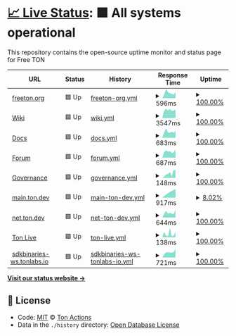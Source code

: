 # [📈 Live Status](https://ton-actions.github.io/freeton-status): <!--live status--> **🟩 All systems operational**

This repository contains the open-source uptime monitor and status page for Free TON

<!--start: status pages-->
<!-- This summary is generated by Upptime (https://github.com/upptime/upptime) -->
<!-- Do not edit this manually, your changes will be overwritten -->
<!-- prettier-ignore -->
| URL | Status | History | Response Time | Uptime |
| --- | ------ | ------- | ------------- | ------ |
| <img alt="" src="https://favicons.githubusercontent.com/freeton.org" height="13"> [freeton.org](https://freeton.org) | 🟩 Up | [freeton-org.yml](https://github.com/ton-actions/everscale-status/commits/HEAD/history/freeton-org.yml) | <details><summary><img alt="Response time graph" src="./graphs/freeton-org/response-time-week.png" height="20"> 596ms</summary><br><a href="https://ton-actions.github.io/everscale-status/history/freeton-org"><img alt="Response time 482" src="https://img.shields.io/endpoint?url=https%3A%2F%2Fraw.githubusercontent.com%2Fton-actions%2Feverscale-status%2FHEAD%2Fapi%2Ffreeton-org%2Fresponse-time.json"></a><br><a href="https://ton-actions.github.io/everscale-status/history/freeton-org"><img alt="24-hour response time 699" src="https://img.shields.io/endpoint?url=https%3A%2F%2Fraw.githubusercontent.com%2Fton-actions%2Feverscale-status%2FHEAD%2Fapi%2Ffreeton-org%2Fresponse-time-day.json"></a><br><a href="https://ton-actions.github.io/everscale-status/history/freeton-org"><img alt="7-day response time 596" src="https://img.shields.io/endpoint?url=https%3A%2F%2Fraw.githubusercontent.com%2Fton-actions%2Feverscale-status%2FHEAD%2Fapi%2Ffreeton-org%2Fresponse-time-week.json"></a><br><a href="https://ton-actions.github.io/everscale-status/history/freeton-org"><img alt="30-day response time 628" src="https://img.shields.io/endpoint?url=https%3A%2F%2Fraw.githubusercontent.com%2Fton-actions%2Feverscale-status%2FHEAD%2Fapi%2Ffreeton-org%2Fresponse-time-month.json"></a><br><a href="https://ton-actions.github.io/everscale-status/history/freeton-org"><img alt="1-year response time 456" src="https://img.shields.io/endpoint?url=https%3A%2F%2Fraw.githubusercontent.com%2Fton-actions%2Feverscale-status%2FHEAD%2Fapi%2Ffreeton-org%2Fresponse-time-year.json"></a></details> | <details><summary><a href="https://ton-actions.github.io/everscale-status/history/freeton-org">100.00%</a></summary><a href="https://ton-actions.github.io/everscale-status/history/freeton-org"><img alt="All-time uptime 81.65%" src="https://img.shields.io/endpoint?url=https%3A%2F%2Fraw.githubusercontent.com%2Fton-actions%2Feverscale-status%2FHEAD%2Fapi%2Ffreeton-org%2Fuptime.json"></a><br><a href="https://ton-actions.github.io/everscale-status/history/freeton-org"><img alt="24-hour uptime 100.00%" src="https://img.shields.io/endpoint?url=https%3A%2F%2Fraw.githubusercontent.com%2Fton-actions%2Feverscale-status%2FHEAD%2Fapi%2Ffreeton-org%2Fuptime-day.json"></a><br><a href="https://ton-actions.github.io/everscale-status/history/freeton-org"><img alt="7-day uptime 100.00%" src="https://img.shields.io/endpoint?url=https%3A%2F%2Fraw.githubusercontent.com%2Fton-actions%2Feverscale-status%2FHEAD%2Fapi%2Ffreeton-org%2Fuptime-week.json"></a><br><a href="https://ton-actions.github.io/everscale-status/history/freeton-org"><img alt="30-day uptime 99.27%" src="https://img.shields.io/endpoint?url=https%3A%2F%2Fraw.githubusercontent.com%2Fton-actions%2Feverscale-status%2FHEAD%2Fapi%2Ffreeton-org%2Fuptime-month.json"></a><br><a href="https://ton-actions.github.io/everscale-status/history/freeton-org"><img alt="1-year uptime 81.04%" src="https://img.shields.io/endpoint?url=https%3A%2F%2Fraw.githubusercontent.com%2Fton-actions%2Feverscale-status%2FHEAD%2Fapi%2Ffreeton-org%2Fuptime-year.json"></a></details>
| <img alt="" src="https://favicons.githubusercontent.com/freeton.wiki" height="13"> [Wiki](https://freeton.wiki) | 🟩 Up | [wiki.yml](https://github.com/ton-actions/everscale-status/commits/HEAD/history/wiki.yml) | <details><summary><img alt="Response time graph" src="./graphs/wiki/response-time-week.png" height="20"> 3547ms</summary><br><a href="https://ton-actions.github.io/everscale-status/history/wiki"><img alt="Response time 4078" src="https://img.shields.io/endpoint?url=https%3A%2F%2Fraw.githubusercontent.com%2Fton-actions%2Feverscale-status%2FHEAD%2Fapi%2Fwiki%2Fresponse-time.json"></a><br><a href="https://ton-actions.github.io/everscale-status/history/wiki"><img alt="24-hour response time 3746" src="https://img.shields.io/endpoint?url=https%3A%2F%2Fraw.githubusercontent.com%2Fton-actions%2Feverscale-status%2FHEAD%2Fapi%2Fwiki%2Fresponse-time-day.json"></a><br><a href="https://ton-actions.github.io/everscale-status/history/wiki"><img alt="7-day response time 3547" src="https://img.shields.io/endpoint?url=https%3A%2F%2Fraw.githubusercontent.com%2Fton-actions%2Feverscale-status%2FHEAD%2Fapi%2Fwiki%2Fresponse-time-week.json"></a><br><a href="https://ton-actions.github.io/everscale-status/history/wiki"><img alt="30-day response time 3625" src="https://img.shields.io/endpoint?url=https%3A%2F%2Fraw.githubusercontent.com%2Fton-actions%2Feverscale-status%2FHEAD%2Fapi%2Fwiki%2Fresponse-time-month.json"></a><br><a href="https://ton-actions.github.io/everscale-status/history/wiki"><img alt="1-year response time 4119" src="https://img.shields.io/endpoint?url=https%3A%2F%2Fraw.githubusercontent.com%2Fton-actions%2Feverscale-status%2FHEAD%2Fapi%2Fwiki%2Fresponse-time-year.json"></a></details> | <details><summary><a href="https://ton-actions.github.io/everscale-status/history/wiki">100.00%</a></summary><a href="https://ton-actions.github.io/everscale-status/history/wiki"><img alt="All-time uptime 99.79%" src="https://img.shields.io/endpoint?url=https%3A%2F%2Fraw.githubusercontent.com%2Fton-actions%2Feverscale-status%2FHEAD%2Fapi%2Fwiki%2Fuptime.json"></a><br><a href="https://ton-actions.github.io/everscale-status/history/wiki"><img alt="24-hour uptime 100.00%" src="https://img.shields.io/endpoint?url=https%3A%2F%2Fraw.githubusercontent.com%2Fton-actions%2Feverscale-status%2FHEAD%2Fapi%2Fwiki%2Fuptime-day.json"></a><br><a href="https://ton-actions.github.io/everscale-status/history/wiki"><img alt="7-day uptime 100.00%" src="https://img.shields.io/endpoint?url=https%3A%2F%2Fraw.githubusercontent.com%2Fton-actions%2Feverscale-status%2FHEAD%2Fapi%2Fwiki%2Fuptime-week.json"></a><br><a href="https://ton-actions.github.io/everscale-status/history/wiki"><img alt="30-day uptime 99.67%" src="https://img.shields.io/endpoint?url=https%3A%2F%2Fraw.githubusercontent.com%2Fton-actions%2Feverscale-status%2FHEAD%2Fapi%2Fwiki%2Fuptime-month.json"></a><br><a href="https://ton-actions.github.io/everscale-status/history/wiki"><img alt="1-year uptime 99.79%" src="https://img.shields.io/endpoint?url=https%3A%2F%2Fraw.githubusercontent.com%2Fton-actions%2Feverscale-status%2FHEAD%2Fapi%2Fwiki%2Fuptime-year.json"></a></details>
| <img alt="" src="https://favicons.githubusercontent.com/docs.ton.dev" height="13"> [Docs](http://docs.ton.dev) | 🟩 Up | [docs.yml](https://github.com/ton-actions/everscale-status/commits/HEAD/history/docs.yml) | <details><summary><img alt="Response time graph" src="./graphs/docs/response-time-week.png" height="20"> 683ms</summary><br><a href="https://ton-actions.github.io/everscale-status/history/docs"><img alt="Response time 755" src="https://img.shields.io/endpoint?url=https%3A%2F%2Fraw.githubusercontent.com%2Fton-actions%2Feverscale-status%2FHEAD%2Fapi%2Fdocs%2Fresponse-time.json"></a><br><a href="https://ton-actions.github.io/everscale-status/history/docs"><img alt="24-hour response time 773" src="https://img.shields.io/endpoint?url=https%3A%2F%2Fraw.githubusercontent.com%2Fton-actions%2Feverscale-status%2FHEAD%2Fapi%2Fdocs%2Fresponse-time-day.json"></a><br><a href="https://ton-actions.github.io/everscale-status/history/docs"><img alt="7-day response time 683" src="https://img.shields.io/endpoint?url=https%3A%2F%2Fraw.githubusercontent.com%2Fton-actions%2Feverscale-status%2FHEAD%2Fapi%2Fdocs%2Fresponse-time-week.json"></a><br><a href="https://ton-actions.github.io/everscale-status/history/docs"><img alt="30-day response time 685" src="https://img.shields.io/endpoint?url=https%3A%2F%2Fraw.githubusercontent.com%2Fton-actions%2Feverscale-status%2FHEAD%2Fapi%2Fdocs%2Fresponse-time-month.json"></a><br><a href="https://ton-actions.github.io/everscale-status/history/docs"><img alt="1-year response time 746" src="https://img.shields.io/endpoint?url=https%3A%2F%2Fraw.githubusercontent.com%2Fton-actions%2Feverscale-status%2FHEAD%2Fapi%2Fdocs%2Fresponse-time-year.json"></a></details> | <details><summary><a href="https://ton-actions.github.io/everscale-status/history/docs">100.00%</a></summary><a href="https://ton-actions.github.io/everscale-status/history/docs"><img alt="All-time uptime 99.96%" src="https://img.shields.io/endpoint?url=https%3A%2F%2Fraw.githubusercontent.com%2Fton-actions%2Feverscale-status%2FHEAD%2Fapi%2Fdocs%2Fuptime.json"></a><br><a href="https://ton-actions.github.io/everscale-status/history/docs"><img alt="24-hour uptime 100.00%" src="https://img.shields.io/endpoint?url=https%3A%2F%2Fraw.githubusercontent.com%2Fton-actions%2Feverscale-status%2FHEAD%2Fapi%2Fdocs%2Fuptime-day.json"></a><br><a href="https://ton-actions.github.io/everscale-status/history/docs"><img alt="7-day uptime 100.00%" src="https://img.shields.io/endpoint?url=https%3A%2F%2Fraw.githubusercontent.com%2Fton-actions%2Feverscale-status%2FHEAD%2Fapi%2Fdocs%2Fuptime-week.json"></a><br><a href="https://ton-actions.github.io/everscale-status/history/docs"><img alt="30-day uptime 100.00%" src="https://img.shields.io/endpoint?url=https%3A%2F%2Fraw.githubusercontent.com%2Fton-actions%2Feverscale-status%2FHEAD%2Fapi%2Fdocs%2Fuptime-month.json"></a><br><a href="https://ton-actions.github.io/everscale-status/history/docs"><img alt="1-year uptime 99.99%" src="https://img.shields.io/endpoint?url=https%3A%2F%2Fraw.githubusercontent.com%2Fton-actions%2Feverscale-status%2FHEAD%2Fapi%2Fdocs%2Fuptime-year.json"></a></details>
| <img alt="" src="https://favicons.githubusercontent.com/forum.freeton.org" height="13"> [Forum](https://forum.freeton.org) | 🟩 Up | [forum.yml](https://github.com/ton-actions/everscale-status/commits/HEAD/history/forum.yml) | <details><summary><img alt="Response time graph" src="./graphs/forum/response-time-week.png" height="20"> 687ms</summary><br><a href="https://ton-actions.github.io/everscale-status/history/forum"><img alt="Response time 701" src="https://img.shields.io/endpoint?url=https%3A%2F%2Fraw.githubusercontent.com%2Fton-actions%2Feverscale-status%2FHEAD%2Fapi%2Fforum%2Fresponse-time.json"></a><br><a href="https://ton-actions.github.io/everscale-status/history/forum"><img alt="24-hour response time 917" src="https://img.shields.io/endpoint?url=https%3A%2F%2Fraw.githubusercontent.com%2Fton-actions%2Feverscale-status%2FHEAD%2Fapi%2Fforum%2Fresponse-time-day.json"></a><br><a href="https://ton-actions.github.io/everscale-status/history/forum"><img alt="7-day response time 687" src="https://img.shields.io/endpoint?url=https%3A%2F%2Fraw.githubusercontent.com%2Fton-actions%2Feverscale-status%2FHEAD%2Fapi%2Fforum%2Fresponse-time-week.json"></a><br><a href="https://ton-actions.github.io/everscale-status/history/forum"><img alt="30-day response time 738" src="https://img.shields.io/endpoint?url=https%3A%2F%2Fraw.githubusercontent.com%2Fton-actions%2Feverscale-status%2FHEAD%2Fapi%2Fforum%2Fresponse-time-month.json"></a><br><a href="https://ton-actions.github.io/everscale-status/history/forum"><img alt="1-year response time 709" src="https://img.shields.io/endpoint?url=https%3A%2F%2Fraw.githubusercontent.com%2Fton-actions%2Feverscale-status%2FHEAD%2Fapi%2Fforum%2Fresponse-time-year.json"></a></details> | <details><summary><a href="https://ton-actions.github.io/everscale-status/history/forum">100.00%</a></summary><a href="https://ton-actions.github.io/everscale-status/history/forum"><img alt="All-time uptime 99.97%" src="https://img.shields.io/endpoint?url=https%3A%2F%2Fraw.githubusercontent.com%2Fton-actions%2Feverscale-status%2FHEAD%2Fapi%2Fforum%2Fuptime.json"></a><br><a href="https://ton-actions.github.io/everscale-status/history/forum"><img alt="24-hour uptime 100.00%" src="https://img.shields.io/endpoint?url=https%3A%2F%2Fraw.githubusercontent.com%2Fton-actions%2Feverscale-status%2FHEAD%2Fapi%2Fforum%2Fuptime-day.json"></a><br><a href="https://ton-actions.github.io/everscale-status/history/forum"><img alt="7-day uptime 100.00%" src="https://img.shields.io/endpoint?url=https%3A%2F%2Fraw.githubusercontent.com%2Fton-actions%2Feverscale-status%2FHEAD%2Fapi%2Fforum%2Fuptime-week.json"></a><br><a href="https://ton-actions.github.io/everscale-status/history/forum"><img alt="30-day uptime 100.00%" src="https://img.shields.io/endpoint?url=https%3A%2F%2Fraw.githubusercontent.com%2Fton-actions%2Feverscale-status%2FHEAD%2Fapi%2Fforum%2Fuptime-month.json"></a><br><a href="https://ton-actions.github.io/everscale-status/history/forum"><img alt="1-year uptime 99.97%" src="https://img.shields.io/endpoint?url=https%3A%2F%2Fraw.githubusercontent.com%2Fton-actions%2Feverscale-status%2FHEAD%2Fapi%2Fforum%2Fuptime-year.json"></a></details>
| <img alt="" src="https://favicons.githubusercontent.com/gov.freeton.org" height="13"> [Governance](https://gov.freeton.org) | 🟩 Up | [governance.yml](https://github.com/ton-actions/everscale-status/commits/HEAD/history/governance.yml) | <details><summary><img alt="Response time graph" src="./graphs/governance/response-time-week.png" height="20"> 148ms</summary><br><a href="https://ton-actions.github.io/everscale-status/history/governance"><img alt="Response time 274" src="https://img.shields.io/endpoint?url=https%3A%2F%2Fraw.githubusercontent.com%2Fton-actions%2Feverscale-status%2FHEAD%2Fapi%2Fgovernance%2Fresponse-time.json"></a><br><a href="https://ton-actions.github.io/everscale-status/history/governance"><img alt="24-hour response time 258" src="https://img.shields.io/endpoint?url=https%3A%2F%2Fraw.githubusercontent.com%2Fton-actions%2Feverscale-status%2FHEAD%2Fapi%2Fgovernance%2Fresponse-time-day.json"></a><br><a href="https://ton-actions.github.io/everscale-status/history/governance"><img alt="7-day response time 148" src="https://img.shields.io/endpoint?url=https%3A%2F%2Fraw.githubusercontent.com%2Fton-actions%2Feverscale-status%2FHEAD%2Fapi%2Fgovernance%2Fresponse-time-week.json"></a><br><a href="https://ton-actions.github.io/everscale-status/history/governance"><img alt="30-day response time 171" src="https://img.shields.io/endpoint?url=https%3A%2F%2Fraw.githubusercontent.com%2Fton-actions%2Feverscale-status%2FHEAD%2Fapi%2Fgovernance%2Fresponse-time-month.json"></a><br><a href="https://ton-actions.github.io/everscale-status/history/governance"><img alt="1-year response time 267" src="https://img.shields.io/endpoint?url=https%3A%2F%2Fraw.githubusercontent.com%2Fton-actions%2Feverscale-status%2FHEAD%2Fapi%2Fgovernance%2Fresponse-time-year.json"></a></details> | <details><summary><a href="https://ton-actions.github.io/everscale-status/history/governance">100.00%</a></summary><a href="https://ton-actions.github.io/everscale-status/history/governance"><img alt="All-time uptime 99.93%" src="https://img.shields.io/endpoint?url=https%3A%2F%2Fraw.githubusercontent.com%2Fton-actions%2Feverscale-status%2FHEAD%2Fapi%2Fgovernance%2Fuptime.json"></a><br><a href="https://ton-actions.github.io/everscale-status/history/governance"><img alt="24-hour uptime 100.00%" src="https://img.shields.io/endpoint?url=https%3A%2F%2Fraw.githubusercontent.com%2Fton-actions%2Feverscale-status%2FHEAD%2Fapi%2Fgovernance%2Fuptime-day.json"></a><br><a href="https://ton-actions.github.io/everscale-status/history/governance"><img alt="7-day uptime 100.00%" src="https://img.shields.io/endpoint?url=https%3A%2F%2Fraw.githubusercontent.com%2Fton-actions%2Feverscale-status%2FHEAD%2Fapi%2Fgovernance%2Fuptime-week.json"></a><br><a href="https://ton-actions.github.io/everscale-status/history/governance"><img alt="30-day uptime 100.00%" src="https://img.shields.io/endpoint?url=https%3A%2F%2Fraw.githubusercontent.com%2Fton-actions%2Feverscale-status%2FHEAD%2Fapi%2Fgovernance%2Fuptime-month.json"></a><br><a href="https://ton-actions.github.io/everscale-status/history/governance"><img alt="1-year uptime 99.93%" src="https://img.shields.io/endpoint?url=https%3A%2F%2Fraw.githubusercontent.com%2Fton-actions%2Feverscale-status%2FHEAD%2Fapi%2Fgovernance%2Fuptime-year.json"></a></details>
| <img alt="" src="https://favicons.githubusercontent.com/main.ton.dev" height="13"> [main.ton.dev](http://main.ton.dev) | 🟩 Up | [main-ton-dev.yml](https://github.com/ton-actions/everscale-status/commits/HEAD/history/main-ton-dev.yml) | <details><summary><img alt="Response time graph" src="./graphs/main-ton-dev/response-time-week.png" height="20"> 917ms</summary><br><a href="https://ton-actions.github.io/everscale-status/history/main-ton-dev"><img alt="Response time 668" src="https://img.shields.io/endpoint?url=https%3A%2F%2Fraw.githubusercontent.com%2Fton-actions%2Feverscale-status%2FHEAD%2Fapi%2Fmain-ton-dev%2Fresponse-time.json"></a><br><a href="https://ton-actions.github.io/everscale-status/history/main-ton-dev"><img alt="24-hour response time 917" src="https://img.shields.io/endpoint?url=https%3A%2F%2Fraw.githubusercontent.com%2Fton-actions%2Feverscale-status%2FHEAD%2Fapi%2Fmain-ton-dev%2Fresponse-time-day.json"></a><br><a href="https://ton-actions.github.io/everscale-status/history/main-ton-dev"><img alt="7-day response time 917" src="https://img.shields.io/endpoint?url=https%3A%2F%2Fraw.githubusercontent.com%2Fton-actions%2Feverscale-status%2FHEAD%2Fapi%2Fmain-ton-dev%2Fresponse-time-week.json"></a><br><a href="https://ton-actions.github.io/everscale-status/history/main-ton-dev"><img alt="30-day response time 665" src="https://img.shields.io/endpoint?url=https%3A%2F%2Fraw.githubusercontent.com%2Fton-actions%2Feverscale-status%2FHEAD%2Fapi%2Fmain-ton-dev%2Fresponse-time-month.json"></a><br><a href="https://ton-actions.github.io/everscale-status/history/main-ton-dev"><img alt="1-year response time 674" src="https://img.shields.io/endpoint?url=https%3A%2F%2Fraw.githubusercontent.com%2Fton-actions%2Feverscale-status%2FHEAD%2Fapi%2Fmain-ton-dev%2Fresponse-time-year.json"></a></details> | <details><summary><a href="https://ton-actions.github.io/everscale-status/history/main-ton-dev">8.02%</a></summary><a href="https://ton-actions.github.io/everscale-status/history/main-ton-dev"><img alt="All-time uptime 96.39%" src="https://img.shields.io/endpoint?url=https%3A%2F%2Fraw.githubusercontent.com%2Fton-actions%2Feverscale-status%2FHEAD%2Fapi%2Fmain-ton-dev%2Fuptime.json"></a><br><a href="https://ton-actions.github.io/everscale-status/history/main-ton-dev"><img alt="24-hour uptime 56.14%" src="https://img.shields.io/endpoint?url=https%3A%2F%2Fraw.githubusercontent.com%2Fton-actions%2Feverscale-status%2FHEAD%2Fapi%2Fmain-ton-dev%2Fuptime-day.json"></a><br><a href="https://ton-actions.github.io/everscale-status/history/main-ton-dev"><img alt="7-day uptime 8.02%" src="https://img.shields.io/endpoint?url=https%3A%2F%2Fraw.githubusercontent.com%2Fton-actions%2Feverscale-status%2FHEAD%2Fapi%2Fmain-ton-dev%2Fuptime-week.json"></a><br><a href="https://ton-actions.github.io/everscale-status/history/main-ton-dev"><img alt="30-day uptime 57.71%" src="https://img.shields.io/endpoint?url=https%3A%2F%2Fraw.githubusercontent.com%2Fton-actions%2Feverscale-status%2FHEAD%2Fapi%2Fmain-ton-dev%2Fuptime-month.json"></a><br><a href="https://ton-actions.github.io/everscale-status/history/main-ton-dev"><img alt="1-year uptime 96.27%" src="https://img.shields.io/endpoint?url=https%3A%2F%2Fraw.githubusercontent.com%2Fton-actions%2Feverscale-status%2FHEAD%2Fapi%2Fmain-ton-dev%2Fuptime-year.json"></a></details>
| <img alt="" src="https://favicons.githubusercontent.com/net.ton.dev" height="13"> [net.ton.dev](http://net.ton.dev) | 🟩 Up | [net-ton-dev.yml](https://github.com/ton-actions/everscale-status/commits/HEAD/history/net-ton-dev.yml) | <details><summary><img alt="Response time graph" src="./graphs/net-ton-dev/response-time-week.png" height="20"> 644ms</summary><br><a href="https://ton-actions.github.io/everscale-status/history/net-ton-dev"><img alt="Response time 659" src="https://img.shields.io/endpoint?url=https%3A%2F%2Fraw.githubusercontent.com%2Fton-actions%2Feverscale-status%2FHEAD%2Fapi%2Fnet-ton-dev%2Fresponse-time.json"></a><br><a href="https://ton-actions.github.io/everscale-status/history/net-ton-dev"><img alt="24-hour response time 1038" src="https://img.shields.io/endpoint?url=https%3A%2F%2Fraw.githubusercontent.com%2Fton-actions%2Feverscale-status%2FHEAD%2Fapi%2Fnet-ton-dev%2Fresponse-time-day.json"></a><br><a href="https://ton-actions.github.io/everscale-status/history/net-ton-dev"><img alt="7-day response time 644" src="https://img.shields.io/endpoint?url=https%3A%2F%2Fraw.githubusercontent.com%2Fton-actions%2Feverscale-status%2FHEAD%2Fapi%2Fnet-ton-dev%2Fresponse-time-week.json"></a><br><a href="https://ton-actions.github.io/everscale-status/history/net-ton-dev"><img alt="30-day response time 659" src="https://img.shields.io/endpoint?url=https%3A%2F%2Fraw.githubusercontent.com%2Fton-actions%2Feverscale-status%2FHEAD%2Fapi%2Fnet-ton-dev%2Fresponse-time-month.json"></a><br><a href="https://ton-actions.github.io/everscale-status/history/net-ton-dev"><img alt="1-year response time 664" src="https://img.shields.io/endpoint?url=https%3A%2F%2Fraw.githubusercontent.com%2Fton-actions%2Feverscale-status%2FHEAD%2Fapi%2Fnet-ton-dev%2Fresponse-time-year.json"></a></details> | <details><summary><a href="https://ton-actions.github.io/everscale-status/history/net-ton-dev">100.00%</a></summary><a href="https://ton-actions.github.io/everscale-status/history/net-ton-dev"><img alt="All-time uptime 99.65%" src="https://img.shields.io/endpoint?url=https%3A%2F%2Fraw.githubusercontent.com%2Fton-actions%2Feverscale-status%2FHEAD%2Fapi%2Fnet-ton-dev%2Fuptime.json"></a><br><a href="https://ton-actions.github.io/everscale-status/history/net-ton-dev"><img alt="24-hour uptime 100.00%" src="https://img.shields.io/endpoint?url=https%3A%2F%2Fraw.githubusercontent.com%2Fton-actions%2Feverscale-status%2FHEAD%2Fapi%2Fnet-ton-dev%2Fuptime-day.json"></a><br><a href="https://ton-actions.github.io/everscale-status/history/net-ton-dev"><img alt="7-day uptime 100.00%" src="https://img.shields.io/endpoint?url=https%3A%2F%2Fraw.githubusercontent.com%2Fton-actions%2Feverscale-status%2FHEAD%2Fapi%2Fnet-ton-dev%2Fuptime-week.json"></a><br><a href="https://ton-actions.github.io/everscale-status/history/net-ton-dev"><img alt="30-day uptime 100.00%" src="https://img.shields.io/endpoint?url=https%3A%2F%2Fraw.githubusercontent.com%2Fton-actions%2Feverscale-status%2FHEAD%2Fapi%2Fnet-ton-dev%2Fuptime-month.json"></a><br><a href="https://ton-actions.github.io/everscale-status/history/net-ton-dev"><img alt="1-year uptime 99.65%" src="https://img.shields.io/endpoint?url=https%3A%2F%2Fraw.githubusercontent.com%2Fton-actions%2Feverscale-status%2FHEAD%2Fapi%2Fnet-ton-dev%2Fuptime-year.json"></a></details>
| <img alt="" src="https://favicons.githubusercontent.com/ton.live" height="13"> [Ton Live](https://ton.live) | 🟩 Up | [ton-live.yml](https://github.com/ton-actions/everscale-status/commits/HEAD/history/ton-live.yml) | <details><summary><img alt="Response time graph" src="./graphs/ton-live/response-time-week.png" height="20"> 138ms</summary><br><a href="https://ton-actions.github.io/everscale-status/history/ton-live"><img alt="Response time 177" src="https://img.shields.io/endpoint?url=https%3A%2F%2Fraw.githubusercontent.com%2Fton-actions%2Feverscale-status%2FHEAD%2Fapi%2Fton-live%2Fresponse-time.json"></a><br><a href="https://ton-actions.github.io/everscale-status/history/ton-live"><img alt="24-hour response time 207" src="https://img.shields.io/endpoint?url=https%3A%2F%2Fraw.githubusercontent.com%2Fton-actions%2Feverscale-status%2FHEAD%2Fapi%2Fton-live%2Fresponse-time-day.json"></a><br><a href="https://ton-actions.github.io/everscale-status/history/ton-live"><img alt="7-day response time 138" src="https://img.shields.io/endpoint?url=https%3A%2F%2Fraw.githubusercontent.com%2Fton-actions%2Feverscale-status%2FHEAD%2Fapi%2Fton-live%2Fresponse-time-week.json"></a><br><a href="https://ton-actions.github.io/everscale-status/history/ton-live"><img alt="30-day response time 108" src="https://img.shields.io/endpoint?url=https%3A%2F%2Fraw.githubusercontent.com%2Fton-actions%2Feverscale-status%2FHEAD%2Fapi%2Fton-live%2Fresponse-time-month.json"></a><br><a href="https://ton-actions.github.io/everscale-status/history/ton-live"><img alt="1-year response time 170" src="https://img.shields.io/endpoint?url=https%3A%2F%2Fraw.githubusercontent.com%2Fton-actions%2Feverscale-status%2FHEAD%2Fapi%2Fton-live%2Fresponse-time-year.json"></a></details> | <details><summary><a href="https://ton-actions.github.io/everscale-status/history/ton-live">100.00%</a></summary><a href="https://ton-actions.github.io/everscale-status/history/ton-live"><img alt="All-time uptime 99.99%" src="https://img.shields.io/endpoint?url=https%3A%2F%2Fraw.githubusercontent.com%2Fton-actions%2Feverscale-status%2FHEAD%2Fapi%2Fton-live%2Fuptime.json"></a><br><a href="https://ton-actions.github.io/everscale-status/history/ton-live"><img alt="24-hour uptime 100.00%" src="https://img.shields.io/endpoint?url=https%3A%2F%2Fraw.githubusercontent.com%2Fton-actions%2Feverscale-status%2FHEAD%2Fapi%2Fton-live%2Fuptime-day.json"></a><br><a href="https://ton-actions.github.io/everscale-status/history/ton-live"><img alt="7-day uptime 100.00%" src="https://img.shields.io/endpoint?url=https%3A%2F%2Fraw.githubusercontent.com%2Fton-actions%2Feverscale-status%2FHEAD%2Fapi%2Fton-live%2Fuptime-week.json"></a><br><a href="https://ton-actions.github.io/everscale-status/history/ton-live"><img alt="30-day uptime 100.00%" src="https://img.shields.io/endpoint?url=https%3A%2F%2Fraw.githubusercontent.com%2Fton-actions%2Feverscale-status%2FHEAD%2Fapi%2Fton-live%2Fuptime-month.json"></a><br><a href="https://ton-actions.github.io/everscale-status/history/ton-live"><img alt="1-year uptime 99.99%" src="https://img.shields.io/endpoint?url=https%3A%2F%2Fraw.githubusercontent.com%2Fton-actions%2Feverscale-status%2FHEAD%2Fapi%2Fton-live%2Fuptime-year.json"></a></details>
| <img alt="" src="https://favicons.githubusercontent.com/sdkbinaries-ws.tonlabs.io" height="13"> [sdkbinaries-ws.tonlabs.io](http://sdkbinaries-ws.tonlabs.io) | 🟩 Up | [sdkbinaries-ws-tonlabs-io.yml](https://github.com/ton-actions/everscale-status/commits/HEAD/history/sdkbinaries-ws-tonlabs-io.yml) | <details><summary><img alt="Response time graph" src="./graphs/sdkbinaries-ws-tonlabs-io/response-time-week.png" height="20"> 721ms</summary><br><a href="https://ton-actions.github.io/everscale-status/history/sdkbinaries-ws-tonlabs-io"><img alt="Response time 899" src="https://img.shields.io/endpoint?url=https%3A%2F%2Fraw.githubusercontent.com%2Fton-actions%2Feverscale-status%2FHEAD%2Fapi%2Fsdkbinaries-ws-tonlabs-io%2Fresponse-time.json"></a><br><a href="https://ton-actions.github.io/everscale-status/history/sdkbinaries-ws-tonlabs-io"><img alt="24-hour response time 1150" src="https://img.shields.io/endpoint?url=https%3A%2F%2Fraw.githubusercontent.com%2Fton-actions%2Feverscale-status%2FHEAD%2Fapi%2Fsdkbinaries-ws-tonlabs-io%2Fresponse-time-day.json"></a><br><a href="https://ton-actions.github.io/everscale-status/history/sdkbinaries-ws-tonlabs-io"><img alt="7-day response time 721" src="https://img.shields.io/endpoint?url=https%3A%2F%2Fraw.githubusercontent.com%2Fton-actions%2Feverscale-status%2FHEAD%2Fapi%2Fsdkbinaries-ws-tonlabs-io%2Fresponse-time-week.json"></a><br><a href="https://ton-actions.github.io/everscale-status/history/sdkbinaries-ws-tonlabs-io"><img alt="30-day response time 784" src="https://img.shields.io/endpoint?url=https%3A%2F%2Fraw.githubusercontent.com%2Fton-actions%2Feverscale-status%2FHEAD%2Fapi%2Fsdkbinaries-ws-tonlabs-io%2Fresponse-time-month.json"></a><br><a href="https://ton-actions.github.io/everscale-status/history/sdkbinaries-ws-tonlabs-io"><img alt="1-year response time 896" src="https://img.shields.io/endpoint?url=https%3A%2F%2Fraw.githubusercontent.com%2Fton-actions%2Feverscale-status%2FHEAD%2Fapi%2Fsdkbinaries-ws-tonlabs-io%2Fresponse-time-year.json"></a></details> | <details><summary><a href="https://ton-actions.github.io/everscale-status/history/sdkbinaries-ws-tonlabs-io">100.00%</a></summary><a href="https://ton-actions.github.io/everscale-status/history/sdkbinaries-ws-tonlabs-io"><img alt="All-time uptime 99.96%" src="https://img.shields.io/endpoint?url=https%3A%2F%2Fraw.githubusercontent.com%2Fton-actions%2Feverscale-status%2FHEAD%2Fapi%2Fsdkbinaries-ws-tonlabs-io%2Fuptime.json"></a><br><a href="https://ton-actions.github.io/everscale-status/history/sdkbinaries-ws-tonlabs-io"><img alt="24-hour uptime 100.00%" src="https://img.shields.io/endpoint?url=https%3A%2F%2Fraw.githubusercontent.com%2Fton-actions%2Feverscale-status%2FHEAD%2Fapi%2Fsdkbinaries-ws-tonlabs-io%2Fuptime-day.json"></a><br><a href="https://ton-actions.github.io/everscale-status/history/sdkbinaries-ws-tonlabs-io"><img alt="7-day uptime 100.00%" src="https://img.shields.io/endpoint?url=https%3A%2F%2Fraw.githubusercontent.com%2Fton-actions%2Feverscale-status%2FHEAD%2Fapi%2Fsdkbinaries-ws-tonlabs-io%2Fuptime-week.json"></a><br><a href="https://ton-actions.github.io/everscale-status/history/sdkbinaries-ws-tonlabs-io"><img alt="30-day uptime 100.00%" src="https://img.shields.io/endpoint?url=https%3A%2F%2Fraw.githubusercontent.com%2Fton-actions%2Feverscale-status%2FHEAD%2Fapi%2Fsdkbinaries-ws-tonlabs-io%2Fuptime-month.json"></a><br><a href="https://ton-actions.github.io/everscale-status/history/sdkbinaries-ws-tonlabs-io"><img alt="1-year uptime 99.96%" src="https://img.shields.io/endpoint?url=https%3A%2F%2Fraw.githubusercontent.com%2Fton-actions%2Feverscale-status%2FHEAD%2Fapi%2Fsdkbinaries-ws-tonlabs-io%2Fuptime-year.json"></a></details>

<!--end: status pages-->

[**Visit our status website →**](https://ton-actions.github.io/freeton-status)

## 📄 License

- Code: [MIT](./LICENSE) © [Ton Actions](https://github.com/ton-actions)
- Data in the `./history` directory: [Open Database License](https://opendatacommons.org/licenses/odbl/1-0/)
